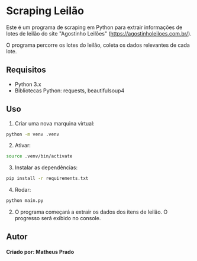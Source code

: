 # Scraping Leilão

Este é um programa de scraping em Python para extrair informações de lotes de leilão do site "Agostinho Leilões" (https://agostinholeiloes.com.br/).

O programa percorre os lotes do leilão, coleta os dados relevantes de cada lote.

## Requisitos

- Python 3.x
- Bibliotecas Python: requests, beautifulsoup4

## Uso

1. Criar uma nova marquina virtual:

```bash
python -m venv .venv
```

2. Ativar:

```bash
source .venv/bin/activate
```

3. Instalar as dependências:

```bash
pip install -r requirements.txt
```

4. Rodar:

```bash
python main.py
```

2. O programa começará a extrair os dados dos itens de leilão. O progresso será exibido no console.

## Autor

#### Criado por: Matheus Prado
